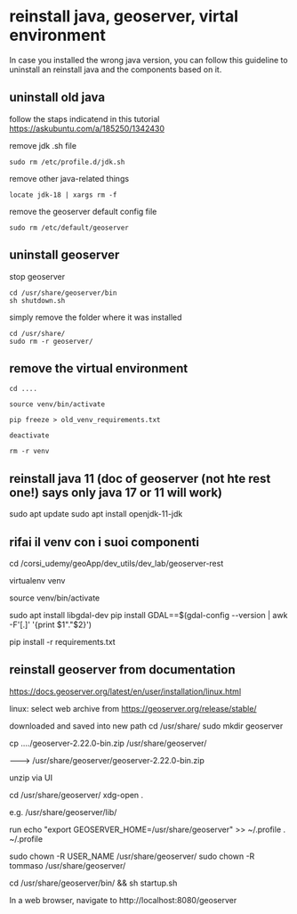 # reinstall java, geoserver, virtal environment

In case you installed the wrong java version, you can follow this guideline to uninstall an reinstall java and the components based on it.


## uninstall old java


follow the staps indicatend in this tutorial https://askubuntu.com/a/185250/1342430

remove jdk .sh file

    sudo rm /etc/profile.d/jdk.sh

remove other java-related things

    locate jdk-18 | xargs rm -f

remove the geoserver default config file

    sudo rm /etc/default/geoserver


## uninstall geoserver

stop geoserver

    cd /usr/share/geoserver/bin
    sh shutdown.sh

simply remove the folder where it was installed

    cd /usr/share/
    sudo rm -r geoserver/


## remove the virtual environment

    cd ....

    source venv/bin/activate

    pip freeze > old_venv_requirements.txt

    deactivate

    rm -r venv



reinstall java 11 (doc of geoserver (not hte rest one!) says only java 17 or 11 will work)
----------------------------------------------------------------------------------------------
sudo apt update
sudo apt install openjdk-11-jdk


rifai il venv con i suoi componenti
--------------------------------------

cd /corsi_udemy/geoApp/dev_utils/dev_lab/geoserver-rest

virtualenv venv

source venv/bin/activate

sudo apt install libgdal-dev
pip install GDAL==$(gdal-config --version | awk -F'[.]' '{print $1"."$2}')

pip install -r requirements.txt




reinstall geoserver from documentation
----------------------------------------
https://docs.geoserver.org/latest/en/user/installation/linux.html

linux: select web archive from https://geoserver.org/release/stable/

downloaded
and saved into new path
cd /usr/share/
sudo mkdir geoserver

cp ..../geoserver-2.22.0-bin.zip  /usr/share/geoserver/

---> /usr/share/geoserver/geoserver-2.22.0-bin.zip

unzip via UI

cd /usr/share/geoserver/
xdg-open .

e.g. /usr/share/geoserver/lib/

run 
echo "export GEOSERVER_HOME=/usr/share/geoserver" >> ~/.profile
. ~/.profile

sudo chown -R USER_NAME /usr/share/geoserver/
sudo chown -R tommaso /usr/share/geoserver/

cd /usr/share/geoserver/bin/ && sh startup.sh 

In a web browser, navigate to http://localhost:8080/geoserver


